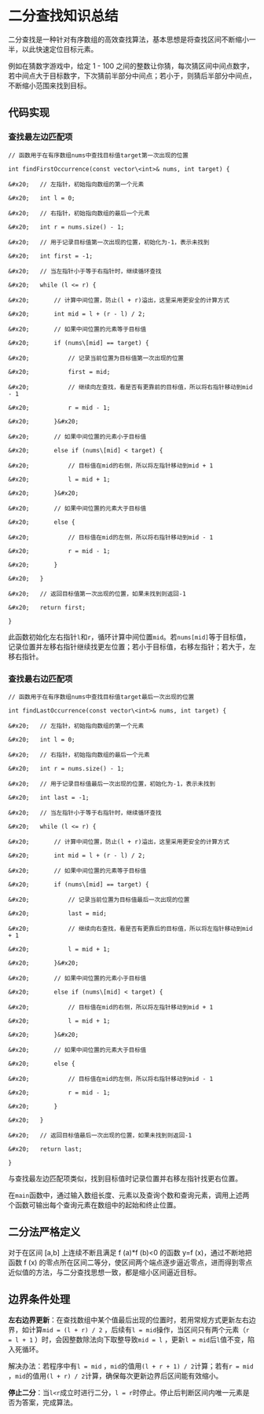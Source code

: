 # 二分查找知识总结

二分查找是一种针对有序数组的高效查找算法，基本思想是将查找区间不断缩小一半，以此快速定位目标元素。

例如在猜数字游戏中，给定 1 - 100 之间的整数让你猜，每次猜区间中间点数字，若中间点大于目标数字，下次猜前半部分中间点；若小于，则猜后半部分中间点，不断缩小范围来找到目标。

## 代码实现

### 查找最左边匹配项



```
// 函数用于在有序数组nums中查找目标值target第一次出现的位置

int findFirstOccurrence(const vector\<int>& nums, int target) {

&#x20;   // 左指针，初始指向数组的第一个元素

&#x20;   int l = 0;

&#x20;   // 右指针，初始指向数组的最后一个元素

&#x20;   int r = nums.size() - 1;

&#x20;   // 用于记录目标值第一次出现的位置，初始化为-1，表示未找到

&#x20;   int first = -1;

&#x20;   // 当左指针小于等于右指针时，继续循环查找

&#x20;   while (l <= r) {

&#x20;       // 计算中间位置，防止(l + r)溢出，这里采用更安全的计算方式

&#x20;       int mid = l + (r - l) / 2;

&#x20;       // 如果中间位置的元素等于目标值

&#x20;       if (nums\[mid] == target) {

&#x20;           // 记录当前位置为目标值第一次出现的位置

&#x20;           first = mid;

&#x20;           // 继续向左查找，看是否有更靠前的目标值，所以将右指针移动到mid - 1

&#x20;           r = mid - 1;

&#x20;       }&#x20;

&#x20;       // 如果中间位置的元素小于目标值

&#x20;       else if (nums\[mid] < target) {

&#x20;           // 目标值在mid的右侧，所以将左指针移动到mid + 1

&#x20;           l = mid + 1;

&#x20;       }&#x20;

&#x20;       // 如果中间位置的元素大于目标值

&#x20;       else {

&#x20;           // 目标值在mid的左侧，所以将右指针移动到mid - 1

&#x20;           r = mid - 1;

&#x20;       }

&#x20;   }

&#x20;   // 返回目标值第一次出现的位置，如果未找到则返回-1

&#x20;   return first;

}
```

此函数初始化左右指针`l`和`r`，循环计算中间位置`mid`。若`nums[mid]`等于目标值，记录位置并左移右指针继续找更左位置；若小于目标值，右移左指针；若大于，左移右指针。

### 查找最右边匹配项



```
// 函数用于在有序数组nums中查找目标值target最后一次出现的位置

int findLastOccurrence(const vector\<int>& nums, int target) {

&#x20;   // 左指针，初始指向数组的第一个元素

&#x20;   int l = 0;

&#x20;   // 右指针，初始指向数组的最后一个元素

&#x20;   int r = nums.size() - 1;

&#x20;   // 用于记录目标值最后一次出现的位置，初始化为-1，表示未找到

&#x20;   int last = -1;

&#x20;   // 当左指针小于等于右指针时，继续循环查找

&#x20;   while (l <= r) {

&#x20;       // 计算中间位置，防止(l + r)溢出，这里采用更安全的计算方式

&#x20;       int mid = l + (r - l) / 2;

&#x20;       // 如果中间位置的元素等于目标值

&#x20;       if (nums\[mid] == target) {

&#x20;           // 记录当前位置为目标值最后一次出现的位置

&#x20;           last = mid;

&#x20;           // 继续向右查找，看是否有更靠后的目标值，所以将左指针移动到mid + 1

&#x20;           l = mid + 1;

&#x20;       }&#x20;

&#x20;       // 如果中间位置的元素小于目标值

&#x20;       else if (nums\[mid] < target) {

&#x20;           // 目标值在mid的右侧，所以将左指针移动到mid + 1

&#x20;           l = mid + 1;

&#x20;       }&#x20;

&#x20;       // 如果中间位置的元素大于目标值

&#x20;       else {

&#x20;           // 目标值在mid的左侧，所以将右指针移动到mid - 1

&#x20;           r = mid - 1;

&#x20;       }

&#x20;   }

&#x20;   // 返回目标值最后一次出现的位置，如果未找到则返回-1

&#x20;   return last;

}
```

与查找最左边匹配项类似，找到目标值时记录位置并右移左指针找更右位置。

在`main`函数中，通过输入数组长度、元素以及查询个数和查询元素，调用上述两个函数可输出每个查询元素在数组中的起始和终止位置。

## 二分法严格定义

对于在区间 \[a,b] 上连续不断且满足 f (a)\*f (b)<0 的函数 y=f (x)，通过不断地把函数 f (x) 的零点所在区间二等分，使区间两个端点逐步逼近零点，进而得到零点近似值的方法，与二分查找思想一致，都是缩小区间逼近目标。

## 边界条件处理

**左右边界更新**：在查找数组中某个值最后出现的位置时，若用常规方式更新左右边界，如计算`mid = (l + r) / 2` ，后续有`l = mid`操作，当区间只有两个元素（`r = l + 1` ）时，会因整数除法向下取整导致`mid = l` ，更新`l = mid`后`l`值不变，陷入死循环。

解决办法：若程序中有`l = mid` ，`mid`的值用`(l + r + 1) / 2`计算；若有`r = mid` ，`mid`的值用`(l + r) / 2`计算，确保每次更新边界后区间能有效缩小。

**停止二分**：当`l<r`成立时进行二分，`l = r`时停止。停止后判断区间内唯一元素是否为答案，完成算法。
